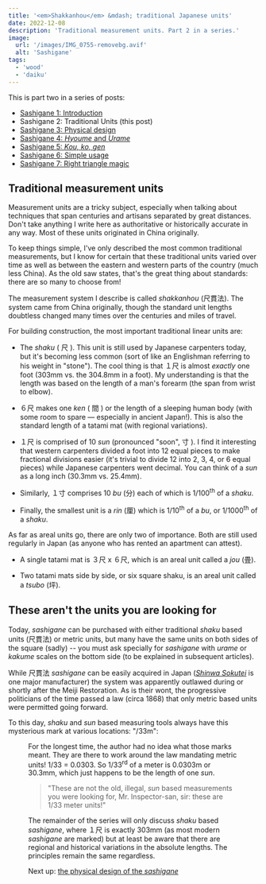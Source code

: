 ```yaml
---
title: '<em>Shakkanhou</em> &mdash; traditional Japanese units'
date: 2022-12-08
description: 'Traditional measurement units. Part 2 in a series.'
image:
  url: '/images/IMG_0755-removebg.avif'
  alt: 'Sashigane'
tags:
  - 'wood'
  - 'daiku'
---
```


<script>
  import Kanji from "$lib/components/Kanji.svelte";
  import Figure from "$lib/components/Figure.svelte";

  import NotSun from "./IMG_0757-removebg.png";
</script>

This is part two in a series of posts:

- [Sashigane 1: Introduction](/blog/sashigane-1)
- Sashigane 2: Traditional Units (this post)
- [Sashigane 3: Physical design](/blog/sashigane-3)
- [Sashigane 4: _Hyoume_ and _Urame_](/blog/sashigane-4)
- [Sashigane 5: _Kou,_ _ko,_ _gen_](/blog/sashigane-5)
- [Sashigane 6: Simple usage](/blog/sashigane-6)
- [Sashigane 7: Right triangle magic](/blog/sashigane-7)

## Traditional measurement units

Measurement units are a tricky subject, especially when talking about techniques
that span centuries and artisans separated by great distances. Don't take
anything I write here as authoritative or historically accurate in any way. Most
of these units originated in China originally.

To keep things simple, I've only described the most common traditional
measurements, but I know for certain that these traditional units varied over
time as well as between the eastern and western parts of the country (much less
China). As the old saw states, that's the great thing about standards: there are
so many to choose from!

The measurement system I describe is called _shakkanhou_ <Kanji client:load
furigana="しゃっかんほう" romaji="shakkanhou">(尺貫法)</Kanji>. The system came
from China originally, though the standard unit lengths doubtless changed many
times over the centuries and miles of travel.

For building construction, the most important traditional linear units are:

- The _shaku_ (&nbsp;<Kanji client:load furigana="しゃく" romaji="shaku">尺</Kanji>&nbsp;).
  This unit is still used by Japanese carpenters today, but it's becoming less
  common (sort of like an Englishman referring to his weight in "stone"). The cool thing
  is that １尺 is almost _exactly_ one foot (303mm vs. the 304.8mm in a foot).
  My understanding is that the length was based on the length of a man's forearm (the span
  from wrist to elbow).

- ６尺 makes one _ken_ (&nbsp;<Kanji client:load furigana="けん" romaji="ken">間</Kanji>&nbsp;)
  or the length of a sleeping human body (with some room to spare — especially in
  ancient Japan!). This is also the standard length of a tatami mat (with regional
  variations).

- １尺 is comprised of 10 _sun_ (pronounced "soon", <Kanji client:load
  furigana="すん" romaji="sun">寸</Kanji>&nbsp;). I find it interesting that western carpenters divided a
  foot into 12 equal pieces to make fractional divisions easier (it's
  trivial to divide 12 into 2, 3, 4, or 6 equal pieces) while Japanese carpenters
  went decimal. You can think of a _sun_ as a long inch (30.3mm vs. 25.4mm).

- Similarly, １寸 comprises 10 _bu_ (<Kanji client:load furigana="ぶ"
  romaji="bu">分</Kanji>) each of which is 1/100<sup>th</sup> of a _shaku_.

- Finally, the smallest unit is a _rin_ (<Kanji client:load furigana="りん" 
  romaji="rin">厘</Kanji>) which is 1/10<sup>th</sup> of a _bu_, or
  1/1000<sup>th</sup> of a _shaku_.

As far as areal units go, there are only two of importance. Both are still used
regularly in Japan (as anyone who has rented an apartment can attest).

- A single tatami mat is ３尺 x ６尺, which is an areal unit called a _jou_ (<Kanji
  client:load furigana="じょう" romaji="jou ">畳</Kanji>).

- Two tatami mats side by side, or six square shaku, is an areal unit called a
  _tsubo_ (<Kanji client:load furigana="つぼ" romaji="tsubo">坪</Kanji>).

## These aren't the units you are looking for

Today, _sashigane_ can be purchased with either traditional _shaku_ based units
(<Kanji client:load furigana="しゃっくかんほう" romaji="shakkanhou">尺貫法</Kanji>)
or metric units, but many have the same units on both sides of the
square (sadly) -- you must ask specially for _sashigane_ with _urame_ or
_kakume_ scales on the bottom side (to be explained in subsequent articles).

While 尺貫法 _sashigane_ can be easily acquired in Japan ([_Shinwa
Sokutei_](https://www.shinwasokutei.co.jp/) is one major manufacturer) the
system was apparently outlawed during or shortly after the Meiji Restoration. As
is their wont, the progressive politicians of the time passed a law (circa 1868)
that only metric based units were permitted going forward.

To this day, _shaku_ and _sun_ based measuring tools always have this mysterious
mark at various locations: "/33m":

<Figure src={NotSun} caption="Mysterious '/33m' marks" />

For the longest time, the author had no idea what those marks meant. They are there to
work around the law mandating metric units! 1/33 = 0.0303. So 1/33<sup>rd</sup>
of a meter is 0.0303m or 30.3mm, which just happens to be the length of one
_sun_.

> "These are not the old, illegal, _sun_ based measurements you were looking
> for, Mr. Inspector-san, sir: these are 1/33 meter units!"

The remainder of the series will only discuss _shaku_ based _sashigane_, where
１尺 is exactly 303mm (as most modern _sashigane_ are marked) but at least be
aware that there are regional and historical variations in the absolute lengths.
The principles remain the same regardless.

Next up: [the physical design of the _sashigane_](/blog/sashigane-3/)
